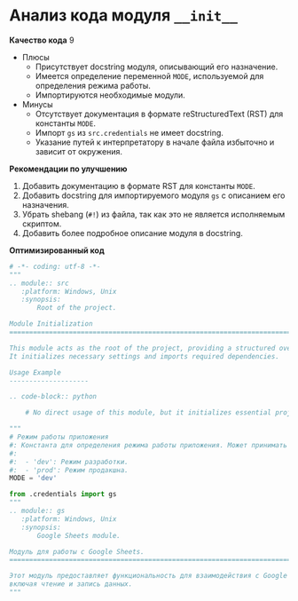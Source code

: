 # Анализ кода модуля `__init__`

**Качество кода**
9
- Плюсы
    -  Присутствует docstring модуля, описывающий его назначение.
    -  Имеется определение переменной `MODE`, используемой для определения режима работы.
    -  Импортируются необходимые модули.
- Минусы
    -  Отсутствует документация в формате reStructuredText (RST) для константы `MODE`.
    -  Импорт `gs` из `src.credentials` не имеет docstring.
    -  Указание путей к интерпретатору в начале файла избыточно и зависит от окружения.

**Рекомендации по улучшению**
1. Добавить документацию в формате RST для константы `MODE`.
2. Добавить docstring для импортируемого модуля `gs` с описанием его назначения.
3. Убрать shebang (`#!`) из файла, так как это не является исполняемым скриптом.
4. Добавить более подробное описание модуля в docstring.

**Оптимизированный код**
```python
# -*- coding: utf-8 -*-
"""
.. module:: src
   :platform: Windows, Unix
   :synopsis:
       Root of the project.

Module Initialization
========================================================================================

This module acts as the root of the project, providing a structured overview of various modules.
It initializes necessary settings and imports required dependencies.

Usage Example
--------------------

.. code-block:: python

    # No direct usage of this module, but it initializes essential project components.

"""
# Режим работы приложения
#: Константа для определения режима работы приложения. Может принимать значения 'dev' или 'prod'.
#:
#:  - 'dev': Режим разработки.
#:  - 'prod': Режим продакшна.
MODE = 'dev'

from .credentials import gs
"""
.. module:: gs
   :platform: Windows, Unix
   :synopsis:
       Google Sheets module.

Модуль для работы с Google Sheets.
========================================================================================

Этот модуль предоставляет функциональность для взаимодействия с Google Sheets API,
включая чтение и запись данных.
"""
```